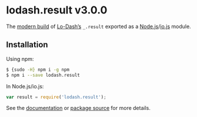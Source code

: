 # lodash.result v3.0.0

The [modern build](https://github.com/lodash/lodash/wiki/Build-Differences) of [Lo-Dash’s](https://lodash.com/) `_.result` exported as a [Node.js](http://nodejs.org/)/[io.js](https://iojs.org/) module.

## Installation

Using npm:

```bash
$ {sudo -H} npm i -g npm
$ npm i --save lodash.result
```

In Node.js/io.js:

```js
var result = require('lodash.result');
```

See the [documentation](https://lodash.com/docs#result) or [package source](https://github.com/lodash/lodash/blob/3.0.0-npm-packages/lodash.result) for more details.

